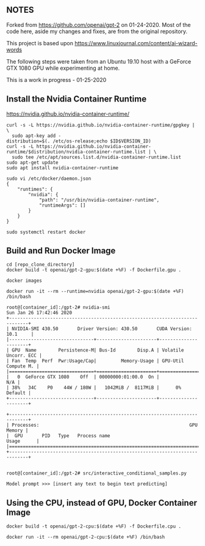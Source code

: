 ## NOTES 
Forked from https://github.com/openai/gpt-2 on 01-24-2020. Most of the code here, aside my changes and fixes, are from the original repository.

This project is based 
upon https://www.linuxjournal.com/content/ai-wizard-words

The following steps were taken from an Ubuntu 19.10 host with a GeForce GTX 1080 GPU while experimenting at home.

This is a work in progress - 01-25-2020

## Install the Nvidia Container Runtime
https://nvidia.github.io/nvidia-container-runtime/
```
curl -s -L https://nvidia.github.io/nvidia-container-runtime/gpgkey | \
  sudo apt-key add -
distribution=$(. /etc/os-release;echo $ID$VERSION_ID)
curl -s -L https://nvidia.github.io/nvidia-container-runtime/$distribution/nvidia-container-runtime.list | \
  sudo tee /etc/apt/sources.list.d/nvidia-container-runtime.list
sudo apt-get update
sudo apt install nvidia-container-runtime

sudo vi /etc/docker/daemon.json
{
    "runtimes": {
        "nvidia": {
            "path": "/usr/bin/nvidia-container-runtime",
            "runtimeArgs": []
        }
    }
}

sudo systemctl restart docker

```
## Build and Run Docker Image
```
cd [repo_clone_directory]
docker build -t openai/gpt-2-gpu:$(date +%F) -f Dockerfile.gpu .

docker images

docker run -it --rm --runtime=nvidia openai/gpt-2-gpu:$(date +%F) /bin/bash

root@[container_id]:/gpt-2# nvidia-smi
Sun Jan 26 17:42:46 2020       
+-----------------------------------------------------------------------------+
| NVIDIA-SMI 430.50       Driver Version: 430.50       CUDA Version: 10.1     |
|-------------------------------+----------------------+----------------------+
| GPU  Name        Persistence-M| Bus-Id        Disp.A | Volatile Uncorr. ECC |
| Fan  Temp  Perf  Pwr:Usage/Cap|         Memory-Usage | GPU-Util  Compute M. |
|===============================+======================+======================|
|   0  GeForce GTX 1080    Off  | 00000000:01:00.0  On |                  N/A |
| 38%   34C    P0    44W / 180W |   1042MiB /  8117MiB |      0%      Default |
+-------------------------------+----------------------+----------------------+
                                                                               
+-----------------------------------------------------------------------------+
| Processes:                                                       GPU Memory |
|  GPU       PID   Type   Process name                             Usage      |
|=============================================================================|
+-----------------------------------------------------------------------------+


root@[container_id]:/gpt-2# src/interactive_conditional_samples.py 

Model prompt >>> [insert any text to begin text predicting]

```

## Using the CPU, instead of GPU, Docker Container Image

```
docker build -t openai/gpt-2-cpu:$(date +%F) -f Dockerfile.cpu .

docker run -it --rm openai/gpt-2-cpu:$(date +%F) /bin/bash

```


